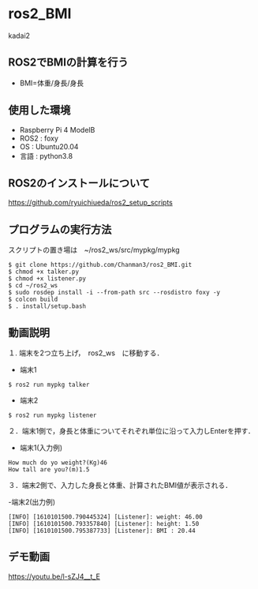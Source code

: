 # ros2_BMI
kadai2

## ROS2でBMIの計算を行う

- BMI=体重/身長/身長


## 使用した環境
- Raspberry Pi 4 ModelB
- ROS2 : foxy
- OS : Ubuntu20.04
- 言語 : python3.8

## ROS2のインストールについて
https://github.com/ryuichiueda/ros2_setup_scripts

## プログラムの実行方法

スクリプトの置き場は　~/ros2_ws/src/mypkg/mypkg

```
$ git clone https://github.com/Chanman3/ros2_BMI.git
$ chmod +x talker.py
$ chmod +x listener.py
$ cd ~/ros2_ws
$ sudo rosdep install -i --from-path src --rosdistro foxy -y
$ colcon build
$ . install/setup.bash
```


## 動画説明

１. 端末を2つ立ち上げ，　ros2_ws　に移動する．

- 端末1　
```
$ ros2 run mypkg talker
```

- 端末2
```
$ ros2 run mypkg listener
```

２．端末1側で，身長と体重についてそれぞれ単位に沿って入力しEnterを押す．

- 端末1(入力例)
```
How much do yo weight?(Kg)46
How tall are you?(m)1.5
```

３．端末2側で、入力した身長と体重、計算されたBMI値が表示される．

-端末2(出力例)　
```
[INFO] [1610101500.790445324] [Listener]: weight: 46.00
[INFO] [1610101500.793357840] [Listener]: height: 1.50
[INFO] [1610101500.795387733] [Listener]: BMI : 20.44
```



## デモ動画

https://youtu.be/l-sZJ4__t_E
